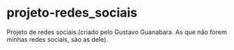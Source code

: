 # projeto-redes_sociais
Projeto de redes sociais.(criado pelo Gustavo Guanabara. As que não forem minhas redes sociais, são as dele).
